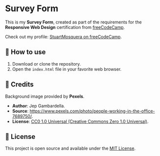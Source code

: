 # Survey Form
This is my **Survey Form**, created as part of the requirements for the **Responsive Web Design** certification from [freeCodeCamp](https://www.freecodecamp.org/).

Check out my profile: [StuartMosquera on freeCodeCamp](https://www.freecodecamp.org/StuartMosquera).

## :rocket: How to use
1. Download or clone the repository.
2. Open the `index.html` file in your favorite web browser.

## :bust_in_silhouette: Credits
Background image provided by **Pexels**.
- **Author**: Jep Gambardella.
- **Source**: https://www.pexels.com/photo/people-working-in-the-office-7689750/.
- **License**: [CC0 1.0 Universal (Creative Commons Zero 1.0 Universal)](https://creativecommons.org/publicdomain/zero/1.0/).

## :key: License
This project is open source and available under the [MIT License](./LICENSE).
